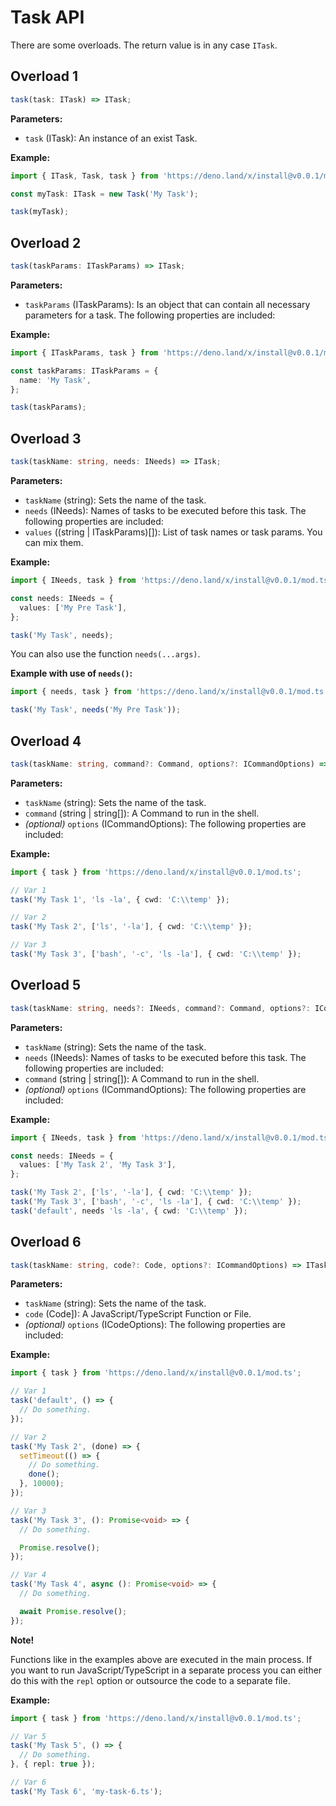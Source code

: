 # Task API

There are some overloads. The return value is in any case `ITask`.

## Overload 1

```TypeScript
task(task: ITask) => ITask;
```

**Parameters:**

- `task` (ITask): An instance of an exist Task.

**Example:**

```TypeScript
import { ITask, Task, task } from 'https://deno.land/x/install@v0.0.1/mod.ts';

const myTask: ITask = new Task('My Task');

task(myTask);
```

## Overload 2

```TypeScript
task(taskParams: ITaskParams) => ITask;
```

**Parameters:**

- `taskParams` (ITaskParams): Is an object that can contain all necessary parameters for a task. The following properties are included:

**Example:**

```TypeScript
import { ITaskParams, task } from 'https://deno.land/x/install@v0.0.1/mod.ts';

const taskParams: ITaskParams = {
  name: 'My Task',
};

task(taskParams);
```

## Overload 3

```TypeScript
task(taskName: string, needs: INeeds) => ITask;
```

**Parameters:**

- `taskName` (string): Sets the name of the task.
- `needs` (INeeds): Names of tasks to be executed before this task. The following properties are included:
- `values` ((string | ITaskParams)[]): List of task names or task params. You can mix them.

**Example:**

```TypeScript
import { INeeds, task } from 'https://deno.land/x/install@v0.0.1/mod.ts';

const needs: INeeds = {
  values: ['My Pre Task'],
};

task('My Task', needs);
```

You can also use the function `needs(...args)`.

**Example with use of `needs()`:**

```TypeScript
import { needs, task } from 'https://deno.land/x/install@v0.0.1/mod.ts';

task('My Task', needs('My Pre Task'));
```

## Overload 4

```TypeScript
task(taskName: string, command?: Command, options?: ICommandOptions) => ITask;
```

**Parameters:**

- `taskName` (string): Sets the name of the task.
- `command` (string | string[]): A Command to run in the shell.
- _(optional)_ `options` (ICommandOptions): The following properties are included:

**Example:**

```TypeScript
import { task } from 'https://deno.land/x/install@v0.0.1/mod.ts';

// Var 1
task('My Task 1', 'ls -la', { cwd: 'C:\\temp' });

// Var 2
task('My Task 2', ['ls', '-la'], { cwd: 'C:\\temp' });

// Var 3
task('My Task 3', ['bash', '-c', 'ls -la'], { cwd: 'C:\\temp' });
```

## Overload 5

```TypeScript
task(taskName: string, needs?: INeeds, command?: Command, options?: ICommandOptions) => ITask;
```

**Parameters:**

- `taskName` (string): Sets the name of the task.
- `needs` (INeeds): Names of tasks to be executed before this task. The following properties are included:
- `command` (string | string[]): A Command to run in the shell.
- _(optional)_ `options` (ICommandOptions): The following properties are included:

**Example:**

```TypeScript
import { INeeds, task } from 'https://deno.land/x/install@v0.0.1/mod.ts';

const needs: INeeds = {
  values: ['My Task 2', 'My Task 3'],
};

task('My Task 2', ['ls', '-la'], { cwd: 'C:\\temp' });
task('My Task 3', ['bash', '-c', 'ls -la'], { cwd: 'C:\\temp' });
task('default', needs 'ls -la', { cwd: 'C:\\temp' });
```

## Overload 6

```TypeScript
task(taskName: string, code?: Code, options?: ICommandOptions) => ITask;
```

**Parameters:**

- `taskName` (string): Sets the name of the task.
- `code` (Code]): A JavaScript/TypeScript Function or File.
- _(optional)_ `options` (ICodeOptions): The following properties are included:

**Example:**

```TypeScript
import { task } from 'https://deno.land/x/install@v0.0.1/mod.ts';

// Var 1
task('default', () => {
  // Do something.
});

// Var 2
task('My Task 2', (done) => {
  setTimeout(() => {
    // Do something.
    done();
  }, 10000);
});

// Var 3
task('My Task 3', (): Promise<void> => {
  // Do something.

  Promise.resolve();
});

// Var 4
task('My Task 4', async (): Promise<void> => {
  // Do something.

  await Promise.resolve();
});
```

**Note!**

Functions like in the examples above are executed in the main process. If you want to run JavaScript/TypeScript in a separate process you can either do this with the `repl` option or outsource the code to a separate file.

**Example:**

```TypeScript
import { task } from 'https://deno.land/x/install@v0.0.1/mod.ts';

// Var 5
task('My Task 5', () => {
  // Do something.
}, { repl: true });

// Var 6
task('My Task 6', 'my-task-6.ts');
```
